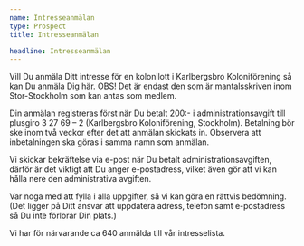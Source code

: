 ```yaml
---
name: Intresseanmälan
type: Prospect
title: Intresseanmälan

headline: Intresseanmälan
---
```


Vill Du anmäla Ditt intresse för en kolonilott i Karlbergsbro Koloniförening så kan Du anmäla Dig här. OBS! Det är endast den som är mantalsskriven inom Stor-Stockholm som kan antas som medlem.

Din anmälan registreras först när Du betalt 200:- i administrationsavgift till plusgiro 3 27 69 – 2 (Karlbergsbro Koloniförening, Stockholm). Betalning bör ske inom två veckor efter det att anmälan skickats in. Observera att inbetalningen ska göras i samma namn som anmälan.

Vi skickar bekräftelse via e-post när Du betalt administrationsavgiften, därför är det viktigt att Du anger e-postadress, vilket även gör att vi kan hålla nere den administrativa avgiften.

Var noga med att fylla i alla uppgifter, så vi kan göra en rättvis bedömning. (Det ligger på Ditt ansvar att uppdatera adress, telefon samt e-postadress så Du inte förlorar Din plats.)

Vi har för närvarande ca 640 anmälda till vår intresselista.
